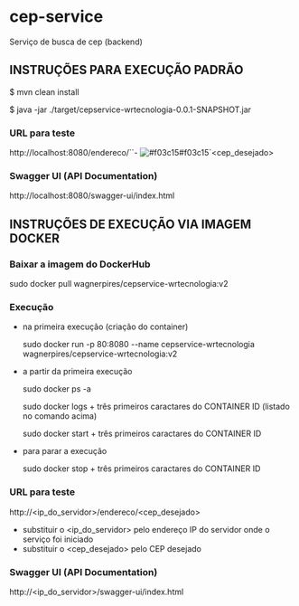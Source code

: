 # cep-service

Serviço de busca de cep (backend)

## INSTRUÇÕES PARA EXECUÇÃO PADRÃO

$ mvn clean install

$ java -jar ./target/cepservice-wrtecnologia-0.0.1-SNAPSHOT.jar

### URL para teste
http://localhost:8080/endereco/``- ![#f03c15](https://placehold.it/15/f03c15/000000?text=+)#f03c15`<cep_desejado>

### Swagger UI (API Documentation)
http://localhost:8080/swagger-ui/index.html


## INSTRUÇÕES DE EXECUÇÃO VIA IMAGEM DOCKER

### Baixar a imagem do DockerHub
sudo docker pull wagnerpires/cepservice-wrtecnologia:v2

### Execução

* na primeira execução (criação do container)

  sudo docker run -p 80:8080 --name cepservice-wrtecnologia wagnerpires/cepservice-wrtecnologia:v2

* a partir da primeira execução

  sudo docker ps -a

  sudo docker logs + três primeiros caractares do CONTAINER ID (listado no comando acima)
  
  sudo docker start + três primeiros caractares do CONTAINER ID

* para parar a execução

  sudo docker stop + três primeiros caractares do CONTAINER ID

### URL para teste

http://<ip_do_servidor>/endereco/<cep_desejado>
  
* substituir o <ip_do_servidor> pelo endereço IP do servidor onde o serviço foi iniciado
* substituir o <cep_desejado> pelo CEP desejado

### Swagger UI (API Documentation)

http://<ip_do_servidor>/swagger-ui/index.html
